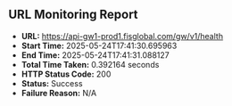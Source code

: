 ## URL Monitoring Report

- **URL:** https://api-gw1-prod1.fisglobal.com/gw/v1/health
- **Start Time:** 2025-05-24T17:41:30.695963
- **End Time:** 2025-05-24T17:41:31.088127
- **Total Time Taken:** 0.392164 seconds
- **HTTP Status Code:** 200
- **Status:** Success
- **Failure Reason:** N/A
